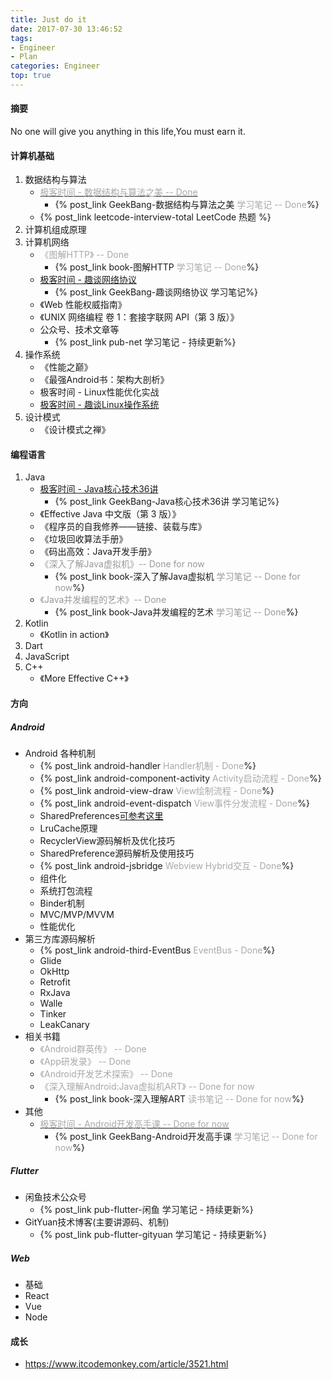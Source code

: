 ```yaml
---
title: Just do it
date: 2017-07-30 13:46:52
tags:
- Engineer
- Plan
categories: Engineer
top: true
---
```

#### 摘要
No one will give you anything in this life,You must earn it.
<!--more-->
#### 计算机基础
1. 数据结构与算法
	- [<font color=#A9A9A9>极客时间 - 数据结构与算法之美 -- Done</font>](https://time.geekbang.org/column/intro/126) 
		- {% post_link GeekBang-数据结构与算法之美 <font color=#A9A9A9>学习笔记 -- Done</font>%}
	- {% post_link leetcode-interview-total LeetCode 热题 %}
2. 计算机组成原理
3. 计算机网络
	- <font color=#A9A9A9>《图解HTTP》 -- Done</font>
		- {% post_link book-图解HTTP <font color=#A9A9A9>学习笔记 -- Done</font>%} 	
	- [极客时间 - 趣谈网络协议](https://time.geekbang.org/column/intro/85) 
		- {% post_link GeekBang-趣谈网络协议 学习笔记%}
	- 《Web 性能权威指南》 
	- 《UNIX 网络编程 卷 1：套接字联网 API（第 3 版）》
	- 公众号、技术文章等
		- {% post_link pub-net 学习笔记 - 持续更新%} 
4. 操作系统
	- 《性能之巅》
	- 《最强Android书：架构大剖析》
	- 极客时间 - Linux性能优化实战 
	- [极客时间 - 趣谈Linux操作系统](https://time.geekbang.org/column/intro/164)
5. 设计模式
	- 《设计模式之禅》 

#### 编程语言
1. Java
	- [极客时间 - Java核心技术36讲](https://time.geekbang.org/column/intro/82)
		- {% post_link GeekBang-Java核心技术36讲 学习笔记%}
	- 《Effective Java 中文版（第 3 版）》
	- 《程序员的自我修养——链接、装载与库》
	- 《垃圾回收算法手册》
	- 《码出高效：Java开发手册》
	- <font color=#999999>《深入了解Java虚拟机》-- Done for now</font>
		- {% post_link book-深入了解Java虚拟机 <font color=#999999>学习笔记 -- Done for now</font>%} 
	- <font color=#999999>《Java并发编程的艺术》-- Done</font>
		- {% post_link book-Java并发编程的艺术 <font color=#999999>学习笔记 -- Done</font>%}
2. Kotlin
	- 《Kotlin in action》
3. Dart
4. JavaScript
5. C++
	- 《More Effective C++》 

#### 方向
##### Android
- Android 各种机制
	- {% post_link android-handler <font color=#A9A9A9>Handler机制 - Done</font>%}
	- {% post_link android-component-activity <font color=#A9A9A9>Activity启动流程 - Done</font>%}
	- {% post_link android-view-draw <font color=#A9A9A9>View绘制流程 - Done</font>%}
	- {% post_link android-event-dispatch <font color=#A9A9A9>View事件分发流程 - Done</font>%}
	- SharedPreferences[可参考这里](https://juejin.im/entry/597446ed6fb9a06bac5bc630)
	- LruCache原理
	- RecyclerView源码解析及优化技巧
	- SharedPreference源码解析及使用技巧
	- {% post_link android-jsbridge <font color=#A9A9A9>Webview Hybrid交互 - Done</font>%}
	- 组件化
	- 系统打包流程
	- Binder机制
	- MVC/MVP/MVVM
	- 性能优化
- 第三方库源码解析
	- {% post_link android-third-EventBus <font color=#A9A9A9>EventBus - Done</font>%}
	- Glide
	- OkHttp
	- Retrofit
	- RxJava
	- Walle
	- Tinker
	- LeakCanary
- 相关书籍
	- <font color=#A9A9A9>《Android群英传》 -- Done</font>
	- <font color=#A9A9A9>《App研发录》 -- Done</font>
	- <font color=#A9A9A9>《Android开发艺术探索》 -- Done</font>
	- <font color=#A9A9A9>《深入理解Android:Java虚拟机ART》 -- Done for now</font>
		- {% post_link book-深入理解ART <font color=#A9A9A9>读书笔记 -- Done for now</font>%}
- 其他
	- [<font color=#A9A9A9>极客时间 - Android开发高手课 -- Done for now</font>](https://time.geekbang.org/column/intro/142)
		- {% post_link GeekBang-Android开发高手课 <font color=#A9A9A9>学习笔记 -- Done for now</font>%}   

##### Flutter
- 闲鱼技术公众号
	- {% post_link pub-flutter-闲鱼 学习笔记 - 持续更新%} 
- GitYuan技术博客(主要讲源码、机制)
	- {% post_link pub-flutter-gityuan 学习笔记 - 持续更新%}  

	
##### Web
- 基础
- React
- Vue
- Node

#### 成长
- https://www.itcodemonkey.com/article/3521.html
